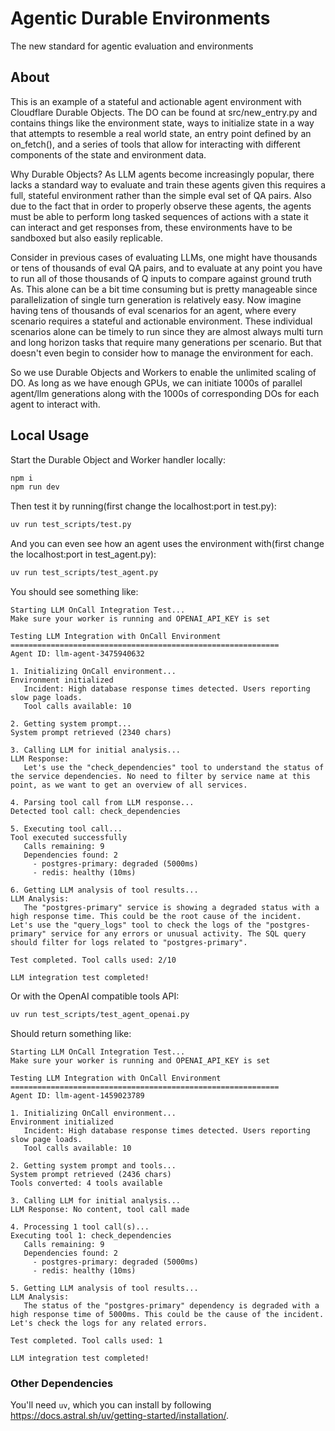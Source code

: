 # Agentic Durable Environments

The new standard for agentic evaluation and environments

## About

This is an example of a stateful and actionable agent environment with Cloudflare Durable Objects. The DO can be found at src/new_entry.py and contains things like the environment state, ways to initialize state in a way that attempts to resemble a real world state, an entry point defined by an on_fetch(), and a series of tools that allow for interacting with different components of the state and environment data.

Why Durable Objects? As LLM agents become increasingly popular, there lacks a standard way to evaluate and train these agents given this requires a full, stateful environment rather than the simple eval set of QA pairs. Also due to the fact that in order to properly observe these agents, the agents must be able to perform long tasked sequences of actions with a state it can interact and get responses from, these environments have to be sandboxed but also easily replicable.

Consider in previous cases of evaluating LLMs, one might have thousands or tens of thousands of eval QA pairs, and to evaluate at any point you have to run all of those thousands of Q inputs to compare against ground truth As. This alone can be a bit time consuming but is pretty manageable since parallelization of single turn generation is relatively easy. Now imagine having tens of thousands of eval scenarios for an agent, where every scenario requires a stateful and actionable environment. These individual scenarios alone can be timely to run since they are almost always multi turn and long horizon tasks that require many generations per scenario. But that doesn't even begin to consider how to manage the environment for each.

So we use Durable Objects and Workers to enable the unlimited scaling of DO. As long as we have enough GPUs, we can initiate 1000s of parallel agent/llm generations along with the 1000s of corresponding DOs for each agent to interact with.

## Local Usage

Start the Durable Object and Worker handler locally:

```bash
npm i
npm run dev
```

Then test it by running(first change the localhost:port in test.py):

```bash
uv run test_scripts/test.py
```

And you can even see how an agent uses the environment with(first change the localhost:port in test_agent.py):

```bash
uv run test_scripts/test_agent.py
```

You should see something like:

```
Starting LLM OnCall Integration Test...
Make sure your worker is running and OPENAI_API_KEY is set

Testing LLM Integration with OnCall Environment
============================================================
Agent ID: llm-agent-3475940632

1. Initializing OnCall environment...
Environment initialized
   Incident: High database response times detected. Users reporting slow page loads.
   Tool calls available: 10

2. Getting system prompt...
System prompt retrieved (2340 chars)

3. Calling LLM for initial analysis...
LLM Response:
   Let's use the "check_dependencies" tool to understand the status of the service dependencies. No need to filter by service name at this point, as we want to get an overview of all services.

4. Parsing tool call from LLM response...
Detected tool call: check_dependencies

5. Executing tool call...
Tool executed successfully
   Calls remaining: 9
   Dependencies found: 2
     - postgres-primary: degraded (5000ms)
     - redis: healthy (10ms)

6. Getting LLM analysis of tool results...
LLM Analysis:
   The "postgres-primary" service is showing a degraded status with a high response time. This could be the root cause of the incident. Let's use the "query_logs" tool to check the logs of the "postgres-primary" service for any errors or unusual activity. The SQL query should filter for logs related to "postgres-primary".

Test completed. Tool calls used: 2/10

LLM integration test completed!
```

Or with the OpenAI compatible tools API:

```bash
uv run test_scripts/test_agent_openai.py
```

Should return something like:

```
Starting LLM OnCall Integration Test...
Make sure your worker is running and OPENAI_API_KEY is set

Testing LLM Integration with OnCall Environment
============================================================
Agent ID: llm-agent-1459023789

1. Initializing OnCall environment...
Environment initialized
   Incident: High database response times detected. Users reporting slow page loads.
   Tool calls available: 10

2. Getting system prompt and tools...
System prompt retrieved (2436 chars)
Tools converted: 4 tools available

3. Calling LLM for initial analysis...
LLM Response: No content, tool call made

4. Processing 1 tool call(s)...
Executing tool 1: check_dependencies
   Calls remaining: 9
   Dependencies found: 2
     - postgres-primary: degraded (5000ms)
     - redis: healthy (10ms)

5. Getting LLM analysis of tool results...
LLM Analysis:
   The status of the "postgres-primary" dependency is degraded with a high response time of 5000ms. This could be the cause of the incident. Let's check the logs for any related errors.

Test completed. Tool calls used: 1

LLM integration test completed!
```

### Other Dependencies

You'll need `uv`, which you can install by following
https://docs.astral.sh/uv/getting-started/installation/.
